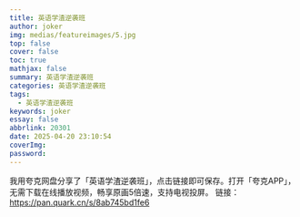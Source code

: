 ```yaml
---
title: 英语学渣逆袭班
author: joker
img: medias/featureimages/5.jpg
top: false
cover: false
toc: true
mathjax: false
summary: 英语学渣逆袭班
categories: 英语学渣逆袭班
tags:
  - 英语学渣逆袭班
keywords: joker
essay: false
abbrlink: 20301
date: 2025-04-20 23:10:54
coverImg:
password:
---
```


我用夸克网盘分享了「英语学渣逆袭班」，点击链接即可保存。打开「夸克APP」，无需下载在线播放视频，畅享原画5倍速，支持电视投屏。
链接：https://pan.quark.cn/s/8ab745bd1fe6
